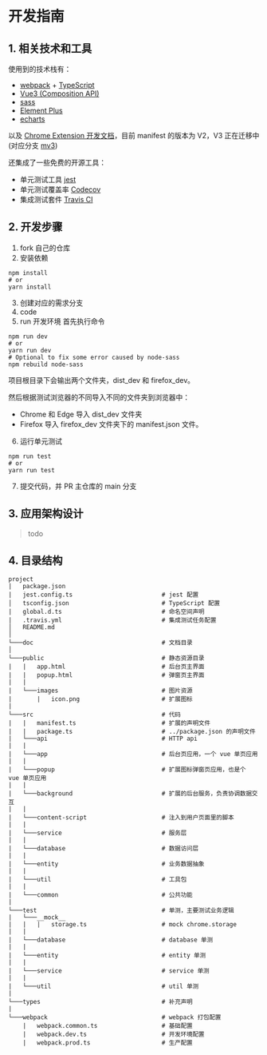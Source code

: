 # 开发指南

## 1. 相关技术和工具

使用到的技术栈有：

* [webpack](https://github.com/webpack/webpack) + [TypeScript](https://github.com/microsoft/TypeScript)
* [Vue3 (Composition API)](https://vuejs.org/api/#:~:text=defineCustomElement()-,Composition%20API,-setup())
* [sass](https://github.com/sass/sass)
* [Element Plus](https://element-plus.gitee.io/)
* [echarts](https://github.com/apache/echarts)

以及 [Chrome Extension 开发文档](https://developer.chrome.com/docs/webstore/)，目前 manifest 的版本为 V2，V3 正在迁移中 (对应分支 [mv3](https://github.com/sheepzh/timer/tree/mv3))

还集成了一些免费的开源工具：

* 单元测试工具 [jest](https://jestjs.io/docs/getting-started)
* 单元测试覆盖率 [Codecov](https://app.codecov.io/gh/sheepzh/timer)
* 集成测试套件 [Travis CI](https://app.travis-ci.com/github/sheepzh/timer)

## 2. 开发步骤

1. fork 自己的仓库
2. 安装依赖
```shell
npm install
# or 
yarn install
```
3. 创建对应的需求分支
4. code
5. run 开发环境
首先执行命令
```shell
npm run dev
# or
yarn run dev
# Optional to fix some error caused by node-sass
npm rebuild node-sass
```

项目根目录下会输出两个文件夹，dist_dev 和 firefox_dev。

然后根据测试浏览器的不同导入不同的文件夹到浏览器中：

* Chrome 和 Edge 导入 dist_dev 文件夹
* Firefox 导入 firefox_dev 文件夹下的 manifest.json 文件。
6. 运行单元测试
```shell
npm run test
# or 
yarn run test
```
7. 提交代码，并 PR 主仓库的 main 分支

## 3. 应用架构设计

> todo 

## 4. 目录结构

```plain
project
|   package.json
|   jest.config.ts                         # jest 配置
│   tsconfig.json                          # TypeScript 配置
|   global.d.ts                            # 命名空间声明
|   .travis.yml                            # 集成测试任务配置
│   README.md
│
└───doc                                    # 文档目录
│
└───public                                 # 静态资源目录
|   |   app.html                           # 后台页主界面
|   |   popup.html                         # 弹窗页主界面
|   |
|   └───images                             # 图片资源
|       |   icon.png                       # 扩展图标
|
└───src                                    # 代码
|   |   manifest.ts                        # 扩展的声明文件
|   |   package.ts                         # ../package.json 的声明文件
|   └───api                                # HTTP api
|   |
|   └───app                                # 后台页应用，一个 vue 单页应用
|   |
|   └───popup                              # 扩展图标弹窗页应用，也是个 vue 单页应用
|   |
|   └───background                         # 扩展的后台服务，负责协调数据交互
|   |
|   └───content-script                     # 注入到用户页面里的脚本
|   |
|   └───service                            # 服务层
|   |
|   └───database                           # 数据访问层
|   |
|   └───entity                             # 业务数据抽象
|   |
|   └───util                               # 工具包
|   |
|   └───common                             # 公共功能
|
└───test                                   # 单测，主要测试业务逻辑
|   └───__mock__
|   |   |   storage.ts                     # mock chrome.storage
|   |
|   └───database                           # database 单测
|   |
|   └───entity                             # entity 单测
|   |
|   └───service                            # service 单测
|   |
|   └───util                               # util 单测
| 
└───types                                  # 补充声明
| 
└───webpack                                # webpack 打包配置
    |   webpack.common.ts                  # 基础配置
    |   webpack.dev.ts                     # 开发环境配置
    |   webpack.prod.ts                    # 生产配置

```
